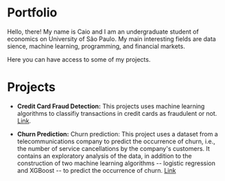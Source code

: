 # Portfolio

Hello, there! My name is Caio and I am an undergraduate student of economics on University of São Paulo. My main interesting fields are data sience, machine learning, programming, and financial markets.

Here you can have access to some of my projects.

# Projects

* **Credit Card Fraud Detection:** This projects uses machine learning algorithms to classifiy transactions in credit cards as fraudulent or not. [Link](https://github.com/CaioLSouza/my_portfolio_en/blob/main/Credit_card_fraud_detection_with_machine_learning.ipynb).

* **Churn Prediction:** Churn prediction: This project uses a dataset from a telecommunications company to predict the occurrence of churn, i.e., the number of service cancellations by the company's customers. It contains an exploratory analysis of the data, in addition to the construction of two machine learning algorithms -- logistic regression and XGBoost -- to predict the occurrence of churn. [Link](https://github.com/CaioLSouza/my_portfolio_en/blob/main/Churn_prediction_en.ipynb)
